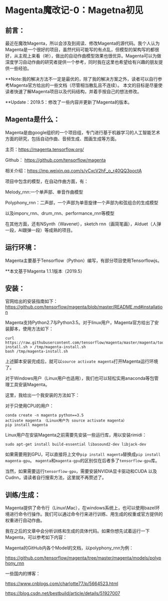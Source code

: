 # Magenta魔改记-0：Magetna初见

## 前言：

最近在魔改Magenta，所以会涉及到阅读、修改Magenta的源代码。我个人认为Magenta是一个很好的项目，虽然代码可能写的有点乱，但模型的架构写的都很好，从主观上来看（听），做出的自动作曲模型效果也很优异。Magenta可以为做深度学习自动作曲的研究者提供一个参考，同时我在这里也希望给有兴趣的朋友提供一些经验。

**Note:我的解决方法不一定是最优的，除了我的解决方案之外，读者可以自行参考Magenta官方给出的一些文档（尽管相当散乱且不连续）。
本文的目标是尽量使读者快速了解Magenta项目以及代码结构，并着手按自己的想法修改。

**Update：2019.5：修改了一些内容并更新了Magenta的版本。

## Magenta是什么：

Magenta是由google组织的一个项目组，专门进行基于机器学习的人工智能艺术方面的研究，包括自动作曲、音频生成、图画生成等方面。

主页：https://magenta.tensorflow.org/

Github： https://github.com/tensorflow/magenta

相关介绍：https://mp.weixin.qq.com/s/yCxcV2hF_o_r40QQ3ooctA

项目中包含的模型，在自动作曲方面，有：

Melody_rnn:一个单声部、单音作曲模型

Polyphony_rnn：二声部，一个声部为单音旋律一个声部为和弦组合的生成模型

以及imporv_rnn、drum_rnn、performance_rnn等模型

在其他方面，还有NSynth（Wavenet），sketch rnn（画简笔画），AIduet（人弹一段，AI跟弹一段）等成熟的项目。

## 运行环境：

Magenta主要基于Tensorflow（Python）编写，有部分项目使用Tensorflowjs。

**本文基于Magenta 1.1.1版本（2019.5）

## 安装：

官网给出的安装指南如下：
https://github.com/tensorflow/magenta/blob/master/README.md#installation

Magenta支持Python2.7与Python3.5。对于linux用户，Magenta官方给出了安装脚本，使用方法如下：

```
curl https://raw.githubusercontent.com/tensorflow/magenta/master/magenta/tools/magenta-install.sh > /tmp/magenta-install.sh
bash /tmp/magenta-install.sh
```

上述脚本安装完成后，就可以```source activate magenta```打开Magenta运行环境了。

对于Windows用户（Linux用户也适用），我们也可以轻松实用anaconda等包管理工具安装Magenta。

这里，我给出一个我安装的方法如下：

对于只使用CPU的用户：

```
conda create -n magenta python==3.5
activate magenta （Linux用户为 source activate magenta）
pip install magenta
```

Linux用户在安装Magenta之前需要先安装一些运行库，用以安装rimidi：

```
sudo apt-get install build-essential libasound2-dev libjack-dev
```

如果需要用到GPU，可以直接将上文中```pip install magenta```替换成```pip install magenta-gpu```。
```magenta```和```magenta-gpu```的区别仅在后者多了```tensorflow-gpu```库。

当然，如果需要运行```tensorflow-gpu```，需要安装NVIDIA显卡驱动和CUDA 以及Cudnn，请读者自行搜索方法，这里就不再赘述了。

## 训练/生成：

Magenta提供了命令行（Linux\Mac），在windows系统上，也可以使用bazel环境进行命令行操作。我们可以通过命令行来进行训练、用生成的权重或官方提供的权重进行自动作曲。

我在之后的文章中会分析训练和生成的具体代码。如果你想先试着运行一下Magenta，可以参考如下内容：



Magenta的GitHub内各个Model的文档，以polyphony_rnn为例：

https://github.com/tensorflow/magenta/tree/master/magenta/models/polyphony_rnn

一些国内的博客：

https://www.cnblogs.com/charlotte77/p/5664523.html

https://blog.csdn.net/bestbuild/article/details/51927007
